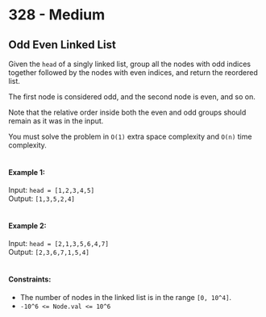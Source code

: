 # 328 - Medium
## Odd Even Linked List
Given the `head` of a singly linked list, group all the nodes with odd indices together followed by the nodes with even indices, and return the reordered list.

The first node is considered odd, and the second node is even, and so on.

Note that the relative order inside both the even and odd groups should remain as it was in the input.
    
You must solve the problem in `O(1)` extra space complexity and `O(n)` time complexity.
<br/><br/>

#### Example 1:

Input: `head = [1,2,3,4,5]`<br/>
Output: `[1,3,5,2,4]`<br/>
<br/>

#### Example 2:

Input: `head = [2,1,3,5,6,4,7]`<br/>
Output: `[2,3,6,7,1,5,4]`<br/>
<br/>

#### Constraints:

- The number of nodes in the linked list is in the range `[0, 10^4]`.
- `-10^6 <= Node.val <= 10^6`
